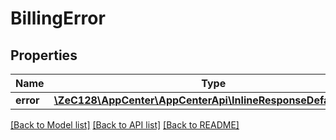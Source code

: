 # BillingError

## Properties
Name | Type | Description | Notes
------------ | ------------- | ------------- | -------------
**error** | [**\ZeC128\AppCenter\AppCenterApi\InlineResponseDefault3Error**](InlineResponseDefault3Error.md) |  | [optional] 

[[Back to Model list]](../README.md#documentation-for-models) [[Back to API list]](../README.md#documentation-for-api-endpoints) [[Back to README]](../README.md)


